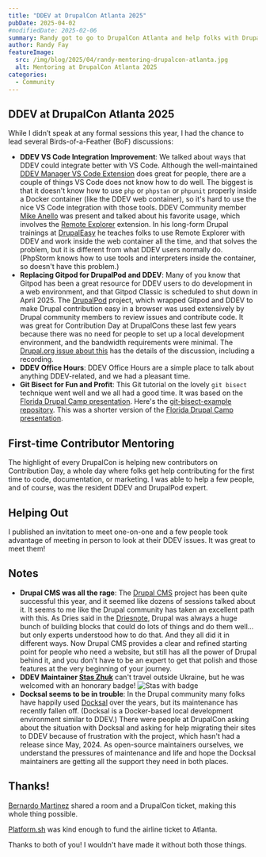 ```yaml
---
title: "DDEV at DrupalCon Atlanta 2025"
pubDate: 2025-04-02
#modifiedDate: 2025-02-06
summary: Randy got to go to DrupalCon Atlanta and help folks with Drupal and DDEV.
author: Randy Fay
featureImage:
  src: /img/blog/2025/04/randy-mentoring-drupalcon-atlanta.jpg
  alt: Mentoring at DrupalCon Atlanta 2025
categories:
  - Community
---
```


## DDEV at DrupalCon Atlanta 2025

While I didn’t speak at any formal sessions this year, I had the chance to lead several Birds-of-a-Feather (BoF) discussions:

- **DDEV VS Code Integration Improvement**: We talked about ways that DDEV could integrate better with VS Code. Although the well-maintained [DDEV Manager VS Code Extension](https://marketplace.visualstudio.com/items?itemName=biati.ddev-manager) does great for people, there are a couple of things VS Code does not know how to do well. The biggest is that it doesn't know how to use `php` or `phpstan` or `phpunit` properly inside a Docker container (like the DDEV web container), so it's hard to use the nice VS Code integration with those tools. DDEV Community member [Mike Anello](https://www.drupal.org/u/ultimike) was present and talked about his favorite usage, which involves the [Remote Explorer](https://marketplace.visualstudio.com/items?itemName=ms-vscode.remote-explorer) extension. In his long-form Drupal trainings at [DrupalEasy](https://www.drupaleasy.com/) he teaches folks to use Remote Explorer with DDEV and work inside the web container all the time, and that solves the problem, but it is different from what DDEV users normally do. (PhpStorm knows how to use tools and interpreters inside the container, so doesn't have this problem.)
- **Replacing Gitpod for DrupalPod and DDEV**: Many of you know that Gitpod has been a great resource for DDEV users to do development in a web environment, and that Gitpod Classic is scheduled to shut down in April 2025. The [DrupalPod](https://www.drupal.org/project/drupalpod) project, which wrapped Gitpod and DDEV to make Drupal contribution easy in a browser was used extensively by Drupal community members to review issues and contribute code. It was great for Contribution Day at DrupalCons these last few years because there was no need for people to set up a local development environment, and the bandwidth requirements were minimal. The [Drupal.org issue about this](https://www.drupal.org/project/drupalpod/issues/3500792) has the details of the discussion, including a recording.
- **DDEV Office Hours**: DDEV Office Hours are a simple place to talk about anything DDEV-related, and we had a pleasant time.
- **Git Bisect for Fun and Profit**: This Git tutorial on the lovely `git bisect` technique went well and we all had a good time. It was based on the [Florida Drupal Camp presentation](https://www.fldrupal.camp/session/divide-and-conquer-systematic-approach-troubleshooting-issues). Here's the [git-bisect-example repository](https://github.com/rfay/git-bisect-example). This was a shorter version of the [Florida Drupal Camp presentation](https://www.fldrupal.camp/session/divide-and-conquer-systematic-approach-troubleshooting-issues).

## First-time Contributor Mentoring

The highlight of every DrupalCon is helping new contributors on Contribution Day, a whole day where folks get help contributing for the first time to code, documentation, or marketing. I was able to help a few people, and of course, was the resident DDEV and DrupalPod expert.

## Helping Out

I published an invitation to meet one-on-one and a few people took advantage of meeting in person to look at their DDEV issues. It was great to meet them!

## Notes

- **Drupal CMS was all the rage**: The [Drupal CMS](https://new.drupal.org/docs/drupal-cms) project has been quite successful this year, and it seemed like dozens of sessions talked about it. It seems to me like the Drupal community has taken an excellent path with this. As Dries said in the [Driesnote](https://dri.es/state-of-drupal-presentation-march-2025), Drupal was always a huge bunch of building blocks that could do lots of things and do them well... but only experts understood how to do that. And they all did it in different ways. Now Drupal CMS provides a clear and refined starting point for people who need a website, but still has all the power of Drupal behind it, and you don't have to be an expert to get that polish and those features at the very beginning of your journey.
- **DDEV Maintainer [Stas Zhuk](https://github.com/stasadev)** can't travel outside Ukraine, but he was welcomed with an honorary badge! ![Stas with badge](/img/blog/2025/04/stas-sort-of-at-drupalcon-atlanta.png)
- **Docksal seems to be in trouble**: In the Drupal community many folks have happily used [Docksal](https://docksal.io/) over the years, but its maintenance has recently fallen off. (Docksal is a Docker-based local development environment similar to DDEV.) There were people at DrupalCon asking about the situation with Docksal and asking for help migrating their sites to DDEV because of frustration with the project, which hasn't had a release since May, 2024. As open-source maintainers ourselves, we understand the pressures of maintenance and life and hope the Docksal maintainers are getting all the support they need in both places.

## Thanks!

[Bernardo Martinez](https://www.drupal.org/u/bernardm28) shared a room and a DrupalCon ticket, making this whole thing possible.

[Platform.sh](https://platform.sh) was kind enough to fund the airline ticket to Atlanta.

Thanks to both of you! I wouldn't have made it without both those things.
